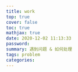 ```yaml
---
title: work
top: true
cover: false
toc: true
mathjax: true
date: 2020-12-02 11:13:33
password:
summary: 遇到问题 & 如何处理
tags: problem
categories:
---
```

